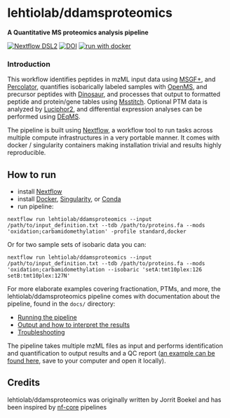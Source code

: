 # lehtiolab/ddamsproteomics
**A Quantitative MS proteomics analysis pipeline**

[![Nextflow DSL2](https://img.shields.io/badge/nextflow-%E2%89%A524.04.4-brightgreen.svg)](https://www.nextflow.io/)
[![DOI](https://zenodo.org/badge/219955514.svg)](https://zenodo.org/badge/latestdoi/219955514)
[![run with docker](https://img.shields.io/badge/run%20with-docker-0db7ed?labelColor=000000&logo=docker)](https://www.docker.com/)

### Introduction
This workflow identifies peptides in mzML input data using [MSGF+](https://github.com/MSGFPlus/msgfplus), and [Percolator](https://github.com/percolator/percolator/), quantifies isobarically labeled samples with [OpenMS](https://github.com/openms/openms), and precursor peptides with [Dinosaur](https://github.com/fickludd/dinosaur), and processes that output to formatted peptide and protein/gene tables using [Msstitch](https://github.com/lehtiolab/msstitch). Optional PTM data is analyzed by [Luciphor2](https://github.com/dfermin/lucxor), and differential expression analyses can be performed using [DEqMS](https://github.com/yafeng/deqms). 

The pipeline is built using [Nextflow](https://www.nextflow.io), a workflow tool to run tasks across multiple compute infrastructures in a very portable manner. It comes with docker / singularity containers making installation trivial and results highly reproducible.


## How to run

- install [Nextflow](https://nextflow.io)
- install [Docker](https://docs.docker.com/engine/installation/), [Singularity](https://www.sylabs.io/guides/3.0/user-guide/), or [Conda](https://conda.io/miniconda.html)
- run pipeline:

```
nextflow run lehtiolab/ddamsproteomics --input /path/to/input_definition.txt --tdb /path/to/proteins.fa --mods 'oxidation;carbamidomethylation' -profile standard,docker
```

Or for two sample sets of isobaric data you can:

```
nextflow run lehtiolab/ddamsproteomics --input /path/to/input_definition.txt --tdb /path/to/proteins.fa --mods 'oxidation;carbamidomethylation --isobaric 'setA:tmt10plex:126 setB:tmt10plex:127N'
```

For more elaborate examples covering fractionation, PTMs, and more, the lehtiolab/ddamsproteomics pipeline comes with documentation about the pipeline, found in the `docs/` directory:

- [Running the pipeline](docs/usage.md)
- [Output and how to interpret the results](docs/output.md)
- [Troubleshooting](https://nf-co.re/usage/troubleshooting)

The pipeline takes multiple mzML files as input and performs identification and quantification to output results and a QC report ([an example can be found here](docs/example_report.html), save to your computer and open it locally).


## Credits
lehtiolab/ddamsproteomics was originally written by Jorrit Boekel and has been inspired by [nf-core](https://nf-co.re) pipelines
